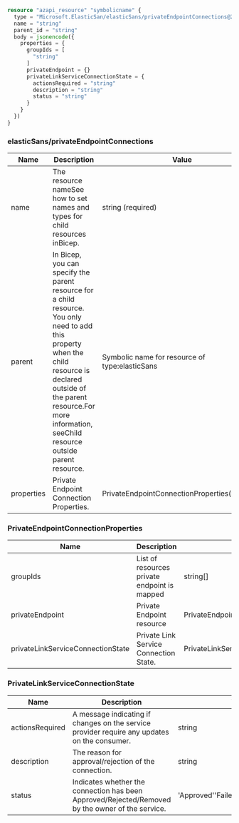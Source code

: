 ```terraform
resource "azapi_resource" "symbolicname" {
  type = "Microsoft.ElasticSan/elasticSans/privateEndpointConnections@2023-01-01"
  name = "string"
  parent_id = "string"
  body = jsonencode({
    properties = {
      groupIds = [
        "string"
      ]
      privateEndpoint = {}
      privateLinkServiceConnectionState = {
        actionsRequired = "string"
        description = "string"
        status = "string"
      }
    }
  })
}

```

### elasticSans/privateEndpointConnections

| Name | Description | Value |
|-|-|-|
| name | The resource nameSee how to set names and types for child resources inBicep. | string (required) |
| parent | In Bicep, you can specify the parent resource for a child resource. You only need to add this property when the child resource is declared outside of the parent resource.For more information, seeChild resource outside parent resource. | Symbolic name for resource of type:elasticSans |
| properties | Private Endpoint Connection Properties. | PrivateEndpointConnectionProperties(required) |


### PrivateEndpointConnectionProperties

| Name | Description | Value |
|-|-|-|
| groupIds | List of resources private endpoint is mapped | string[] |
| privateEndpoint | Private Endpoint resource | PrivateEndpoint |
| privateLinkServiceConnectionState | Private Link Service Connection State. | PrivateLinkServiceConnectionState(required) |


### PrivateLinkServiceConnectionState

| Name | Description | Value |
|-|-|-|
| actionsRequired | A message indicating if changes on the service provider require any updates on the consumer. | string |
| description | The reason for approval/rejection of the connection. | string |
| status | Indicates whether the connection has been Approved/Rejected/Removed by the owner of the service. | 'Approved''Failed''Pending''Rejected' |


